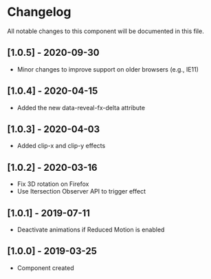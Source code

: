 # Changelog
All notable changes to this component will be documented in this file.

## [1.0.5] - 2020-09-30
- Minor changes to improve support on older browsers (e.g., IE11)

## [1.0.4] - 2020-04-15
- Added the new data-reveal-fx-delta attribute

## [1.0.3] - 2020-04-03
- Added clip-x and clip-y effects

## [1.0.2] - 2020-03-16
- Fix 3D rotation on Firefox
- Use Itersection Observer API to trigger effect

## [1.0.1] - 2019-07-11
- Deactivate animations if Reduced Motion is enabled

## [1.0.0] - 2019-03-25
- Component created
